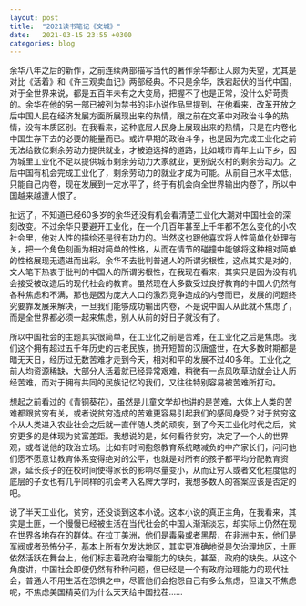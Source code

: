 ```yaml
---
layout: post
title:  "2021读书笔记《文城》"
date:   2021-03-15 23:55 +0300
categories: blog
---
```


余华八年之后的新作，之前连续两部描写当代的著作余华都让人颇为失望，尤其是对比《活着》和《许三观卖血记》两部经典。不只是余华，跌宕起伏的当代中国，对于全世界来说，都是五百年未有之大变局，把握不了也是正常，没什么好苛责的。余华在他的另一部已被列为禁书的非小说作品里提到，在他看来，改革开放之后中国人民在经济发展方面所展现出来的热情，跟之前在文革中对政治斗争的热情，没有本质区别。在我看来，这种底层人民身上展现出来的热情，只是在内卷化中国生存下去的必要的能量而已。或许早期的政治斗争，也是因为完成工业化之前无法给数亿剩余劳动力提供就业，才被迫选择的道路，比如城市青年上山下乡，因为城里工业化不足以提供城市剩余劳动力大家就业，更别说农村的剩余劳动力。之后中国有机会完成工业化了，剩余劳动力的就业才成为可能。从前自己水平太低，只能自己内卷，现在发展到一定水平了，终于有机会向全世界输出内卷了，所以中国越来越遭人恨了。

扯远了，不知道已经60多岁的余华还没有机会看清楚工业化大潮对中国社会的深刻改变。不过余华只要避开工业化，在一个几百年甚至上千年都不怎么变化的小农社会里，他对人性的描绘还是很有功力的。当然这也跟他喜欢将人性简单化处理有关，把一个角色刻画为相对简单的性格，从而在情节的碰撞中能够将这种相对简单的性格展现无遗进而出彩。余华不去批判普通人的所谓劣根性，这点其实是对的，文人笔下热衷于批判的中国人的所谓劣根性，在我现在看来，其实只是因为没有机会接受被改造后的现代社会的教育。虽然现在大多数受过良好教育的中国人仍然有各种焦虑和不满，那也是因为庞大人口的激烈竞争造成的内卷而已，发展的问题终究要靠发展来解决，一旦我们能够成功输出内卷，不是说中国人从此就不焦虑了，而是全世界都必须一起来焦虑，别人从前的好日子就没有了。

所以中国社会的主题其实很简单，在工业化之前是苦难，在工业化之后是焦虑。我们这个拥有超过五千年历史的古老民族，抛开短暂的汉唐盛世，在大多数时期都是暗无天日，经历过无数苦难才走到今天，相对和平的发展不过40多年。工业化之前人均资源稀缺，大部分人活着就已经异常艰难，稍微有一点风吹草动就会让人历经苦难，而对于拥有共同的民族记忆的我们，又往往特别容易被苦难所打动。

想起之前看过的《青铜葵花》，虽然是儿童文学却也讲的是苦难，大体上人类的苦难都跟贫穷有关，或者说贫穷造成的苦难更容易引起我们的感同身受？对于贫穷这个从人类进入农业社会之后就一直伴随人类的顽疾，到了今天工业化时代之后，贫穷更多的是体现为贫富差距。我想说的是，如何看待贫穷，决定了一个人的世界观，或者说他的政治立场。比如有时间抱怨教育系统瞎减负的中产家长们，问问他们愿不愿意让教育体系变得绝对的公平，也就是对所有的孩子都平均分配教育资源，延长孩子的在校时间使得家长的影响尽量变小，从而让穷人或者文化程度低的底层的子女也有几乎同样的机会考入名牌大学时，我想多数人的答案应该是否定的吧。

说了半天工业化，贫穷，还没谈到这本小说。这本小说的真正主角，在我看来，其实是土匪，一个慢慢已经被生活在当代社会的中国人渐渐淡忘，却实际上仍然在现在世界各地存在的群体。在拉丁美洲，他们是毒枭或者黑帮，在非洲中东，他们是军阀或者恐怖分子，基本上所有欠发达地区，其实更准确地说是欠治理地区，土匪依然活跃在舞台上，他们标志着政府治理能力的缺失，甚至，政府的缺失。从这个角度讲，中国社会即便仍然有种种问题，但已经是一个有政府治理能力的现代社会，普通人不用生活在恐惧之中，尽管他们会抱怨自己有多么焦虑，但谁又不焦虑呢，不焦虑美国精英们为什么天天给中国找茬……



<!--end-->
